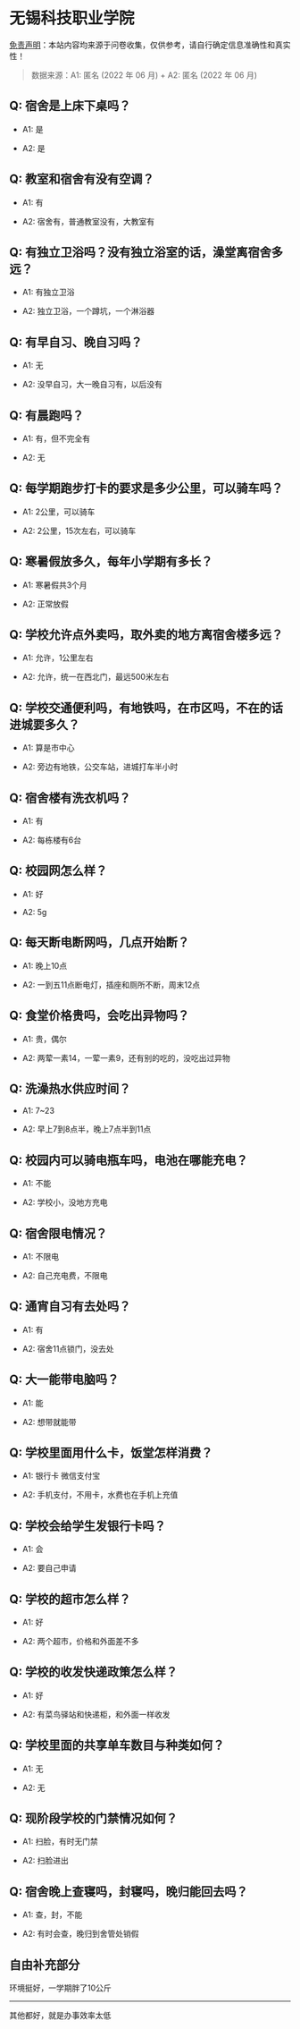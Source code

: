 # 无锡科技职业学院

[免责声明](https://colleges.chat/#_3)：本站内容均来源于问卷收集，仅供参考，请自行确定信息准确性和真实性！

> 数据来源：A1: 匿名 (2022 年 06 月) + A2: 匿名 (2022 年 06 月)

## Q: 宿舍是上床下桌吗？

- A1: 是

- A2: 是

## Q: 教室和宿舍有没有空调？

- A1: 有

- A2: 宿舍有，普通教室没有，大教室有

## Q: 有独立卫浴吗？没有独立浴室的话，澡堂离宿舍多远？

- A1: 有独立卫浴

- A2: 独立卫浴，一个蹲坑，一个淋浴器

## Q: 有早自习、晚自习吗？

- A1: 无

- A2: 没早自习，大一晚自习有，以后没有

## Q: 有晨跑吗？

- A1: 有，但不完全有

- A2: 无

## Q: 每学期跑步打卡的要求是多少公里，可以骑车吗？

- A1: 2公里，可以骑车

- A2: 2公里，15次左右，可以骑车

## Q: 寒暑假放多久，每年小学期有多长？

- A1: 寒暑假共3个月

- A2: 正常放假

## Q: 学校允许点外卖吗，取外卖的地方离宿舍楼多远？

- A1: 允许，1公里左右

- A2: 允许，统一在西北门，最远500米左右

## Q: 学校交通便利吗，有地铁吗，在市区吗，不在的话进城要多久？

- A1: 算是市中心

- A2: 旁边有地铁，公交车站，进城打车半小时

## Q: 宿舍楼有洗衣机吗？

- A1: 有

- A2: 每栋楼有6台

## Q: 校园网怎么样？

- A1: 好

- A2: 5g

## Q: 每天断电断网吗，几点开始断？

- A1: 晚上10点

- A2: 一到五11点断电灯，插座和厕所不断，周末12点

## Q: 食堂价格贵吗，会吃出异物吗？

- A1: 贵，偶尔

- A2: 两荤一素14，一荤一素9，还有别的吃的，没吃出过异物

## Q: 洗澡热水供应时间？

- A1: 7\~23

- A2: 早上7到8点半，晚上7点半到11点

## Q: 校园内可以骑电瓶车吗，电池在哪能充电？

- A1: 不能

- A2: 学校小，没地方充电

## Q: 宿舍限电情况？

- A1: 不限电

- A2: 自己充电费，不限电

## Q: 通宵自习有去处吗？

- A1: 有

- A2: 宿舍11点锁门，没去处

## Q: 大一能带电脑吗？

- A1: 能

- A2: 想带就能带

## Q: 学校里面用什么卡，饭堂怎样消费？

- A1: 银行卡 微信支付宝

- A2: 手机支付，不用卡，水费也在手机上充值

## Q: 学校会给学生发银行卡吗？

- A1: 会

- A2: 要自己申请

## Q: 学校的超市怎么样？

- A1: 好

- A2: 两个超市，价格和外面差不多

## Q: 学校的收发快递政策怎么样？

- A1: 好

- A2: 有菜鸟驿站和快递柜，和外面一样收发

## Q: 学校里面的共享单车数目与种类如何？

- A1: 无

- A2: 无

## Q: 现阶段学校的门禁情况如何？

- A1: 扫脸，有时无门禁

- A2: 扫脸进出

## Q: 宿舍晚上查寝吗，封寝吗，晚归能回去吗？

- A1: 查，封，不能

- A2: 有时会查，晚归到舍管处销假

## 自由补充部分

环境挺好，一学期胖了10公斤

***

其他都好，就是办事效率太低